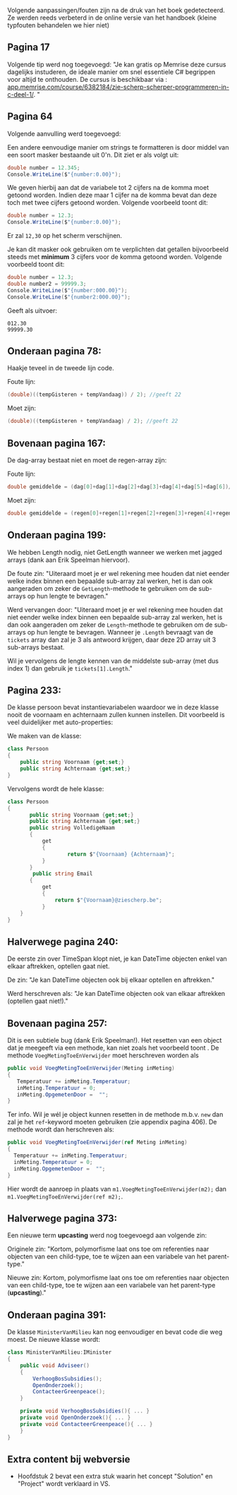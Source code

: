 Volgende aanpassingen/fouten zijn na de druk van het boek gedetecteerd. Ze werden reeds verbeterd in de online versie van het handboek (kleine typfouten behandelen we hier niet)


## **Pagina 17**

Volgende tip werd nog toegevoegd:
"Je kan gratis op Memrise deze cursus dagelijks instuderen, de ideale manier om snel essentiele C# begrippen voor altijd te onthouden. De cursus is beschikbaar via : [app.memrise.com/course/6382184/zie-scherp-scherper-programmeren-in-c-deel-1/](https://app.memrise.com/course/6382184/zie-scherp-scherper-programmeren-in-c-deel-1/). " 

## **Pagina 64**

Volgende aanvulling werd toegevoegd:

Een andere eenvoudige manier om strings te formatteren is door middel van een soort masker bestaande uit 0'n. Dit ziet er als volgt uit:

```csharp
double number = 12.345;
Console.WriteLine($"{number:0.00}");
```

We geven hierbij aan dat de variabele tot 2 cijfers na de komma moet getoond worden. Indien deze maar 1 cijfer na de komma bevat dan deze toch met twee cijfers getoond worden. Volgende voorbeeld toont dit:

```csharp
double number = 12.3;
Console.WriteLine($"{number:0.00}");
```

Er zal ``12,30`` op het scherm verschijnen.

Je kan dit masker ook gebruiken om te verplichten dat getallen bijvoorbeeld steeds met **minimum** 3 cijfers voor de komma getoond worden. Volgende voorbeeld toont dit:

```csharp
double number = 12.3;
double number2 = 99999.3;
Console.WriteLine($"{number:000.00}");
Console.WriteLine($"{number2:000.00}");
```

Geeft als uitvoer:
```text
012.30
99999.30
```


## **Onderaan pagina 78:**
Haakje teveel in de tweede lijn code. 

Foute lijn:
```csharp
(double)((tempGisteren + tempVandaag)) / 2); //geeft 22
```

Moet zijn:
```csharp
(double)((tempGisteren + tempVandaag) / 2); //geeft 22
```

## **Bovenaan pagina 167:**

De dag-array bestaat niet en moet de regen-array zijn: 

Foute lijn:
```csharp
double gemiddelde = (dag[0]+dag[1]+dag[2]+dag[3]+dag[4]+dag[5]+dag[6])/7.0;
```

Moet zijn:
```csharp
double gemiddelde = (regen[0]+regen[1]+regen[2]+regen[3]+regen[4]+regen[5]+regen[6])/7.0;
```

## **Onderaan pagina 199:**

We hebben Length nodig, niet GetLength wanneer we werken met jagged arrays (dank aan Erik Speelman hiervoor).

De foute zin: 
"Uiteraard moet je er wel rekening mee houden dat niet eender welke index binnen een bepaalde sub-array zal werken, het is dan ook aangeraden om zeker de ``GetLength``-methode te gebruiken om de sub-arrays op hun lengte te bevragen."

Werd vervangen door:
"Uiteraard moet je er wel rekening mee houden dat niet eender welke index binnen een bepaalde sub-array zal werken, het is dan ook aangeraden om zeker de ``Length``-methode te gebruiken om de sub-arrays op hun lengte te bevragen. Wanneer je ``.Length`` bevraagt van de ``tickets`` array dan zal je 3 als antwoord krijgen, daar deze 2D array uit 3 sub-arrays bestaat.

Wil je vervolgens de lengte kennen van de middelste sub-array (met dus index 1) dan gebruik je ``tickets[1].Length``."

## **Pagina 233:**

De klasse persoon bevat instantievariabelen waardoor we in deze klasse nooit de voornaam en achternaam zullen kunnen instellen. Dit voorbeeld is veel duidelijker met auto-properties:

We maken van de klasse:

```csharp
class Persoon
{
    public string Voornaam {get;set;}
    public string Achternaam {get;set;}
}
```

 Vervolgens wordt de hele klasse:

 ```csharp
 class Persoon
 {
        public string Voornaam {get;set;}
        public string Achternaam {get;set;}
        public string VolledigeNaam
        {
            get
            { 
                    return $"{Voornaam} {Achternaam}";
            }
        }
         public string Email
        {
            get
            {
                return $"{Voornaam}@ziescherp.be";
            }
     }
 }

 ```

## **Halverwege pagina 240:**

De eerste zin over TimeSpan klopt niet, je kan DateTime objecten enkel van elkaar aftrekken, optellen gaat niet.

De zin:
"Je kan DateTime objecten ook bij elkaar optellen en aftrekken."

Werd herschreven als:
"Je kan DateTime objecten ook van elkaar aftrekken (optellen gaat niet!)."
 
 
## **Bovenaan pagina 257:**
 Dit is een subtiele bug (dank Erik Speelman!). Het resetten van een object dat je meegeeft via een methode, kan niet zoals het voorbeeld toont . 
 De methode  ``VoegMetingToeEnVerwijder`` moet herschreven worden als

 ```csharp
 public void VoegMetingToeEnVerwijder(Meting inMeting)
 {
    Temperatuur += inMeting.Temperatuur;
    inMeting.Temperatuur = 0;
    inMeting.OpgemetenDoor =  "";
 }
 ```

 Ter info. Wil je wél je object kunnen resetten in de methode m.b.v. ``new`` dan zal je het ``ref``-keyword moeten gebruiken (zie appendix pagina 406). De methode wordt dan herschreven als:
  ```csharp
 public void VoegMetingToeEnVerwijder(ref Meting inMeting)
 {
    Temperatuur += inMeting.Temperatuur;
    inMeting.Temperatuur = 0;
    inMeting.OpgemetenDoor =  "";
 }
 ```

 Hier wordt de aanroep in plaats van ``m1.VoegMetingToeEnVerwijder(m2);`` dan ``m1.VoegMetingToeEnVerwijder(ref m2);``.

## **Halverwege pagina 373:**

Een nieuwe term **upcasting** werd nog toegevoegd aan volgende zin:
 
Originele zin:
"Kortom, polymorfisme laat ons toe om referenties naar objecten van een child-type, toe te wijzen aan een variabele van het parent-type."

Nieuwe zin:
Kortom, polymorfisme laat ons toe om referenties naar objecten van een child-type, toe te wijzen aan een variabele van het parent-type (**upcasting**)."

## **Onderaan pagina 391:**

De klasse ``MinisterVanMilieu`` kan nog eenvoudiger en bevat code die weg moest. De nieuwe klasse wordt:

```csharp
class MinisterVanMilieu:IMinister
{
    public void Adviseer()
    {
        VerhoogBosSubsidies();
        OpenOnderzoek();
        ContacteerGreenpeace();
    }

    private void VerhoogBosSubsidies(){ ... }
    private void OpenOnderzoek(){ ... }
    private void ContacteerGreenpeace(){ ... }
    }
}
```

## Extra content bij webversie

* Hoofdstuk 2 bevat een extra stuk waarin het concept "Solution" en "Project" wordt verklaard in VS.